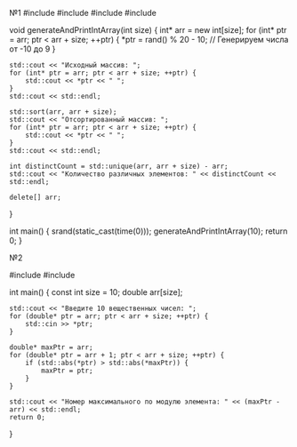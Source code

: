 №1
#include <iostream>
#include <cstdlib>
#include <ctime>
#include <algorithm>

void generateAndPrintIntArray(int size) {
    int* arr = new int[size];
    for (int* ptr = arr; ptr < arr + size; ++ptr) {
        *ptr = rand() % 20 - 10; // Генерируем числа от -10 до 9
    }

    std::cout << "Исходный массив: ";
    for (int* ptr = arr; ptr < arr + size; ++ptr) {
        std::cout << *ptr << " ";
    }
    std::cout << std::endl;

    std::sort(arr, arr + size);
    std::cout << "Отсортированный массив: ";
    for (int* ptr = arr; ptr < arr + size; ++ptr) {
        std::cout << *ptr << " ";
    }
    std::cout << std::endl;

    int distinctCount = std::unique(arr, arr + size) - arr;
    std::cout << "Количество различных элементов: " << distinctCount << std::endl;

    delete[] arr;
}

int main() {
    srand(static_cast<unsigned int>(time(0)));
    generateAndPrintIntArray(10);
    return 0;
}


№2

#include <iostream>
#include <cmath>

int main() {
    const int size = 10;
    double arr[size];

    std::cout << "Введите 10 вещественных чисел: ";
    for (double* ptr = arr; ptr < arr + size; ++ptr) {
        std::cin >> *ptr;
    }

    double* maxPtr = arr;
    for (double* ptr = arr + 1; ptr < arr + size; ++ptr) {
        if (std::abs(*ptr) > std::abs(*maxPtr)) {
            maxPtr = ptr;
        }
    }

    std::cout << "Номер максимального по модулю элемента: " << (maxPtr - arr) << std::endl;
    return 0;
}